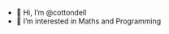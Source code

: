 - 👋 Hi, I’m @cottondell
- 👀 I’m interested in Maths and Programming

<!---
cottondell/cottondell is a ✨ special ✨ repository because its `README.md` (this file) appears on your GitHub profile.
You can click the Preview link to take a look at your changes.
--->
